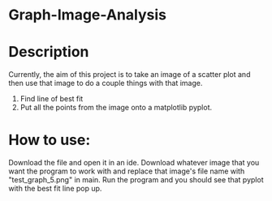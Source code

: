 # Graph-Image-Analysis
# Description
Currently, the aim of this project is to take an image of a scatter plot
and then use that image to do a couple things with that image.
1. Find line of best fit
2. Put all the points from the image onto a matplotlib pyplot.
#
# How to use:
 Download the file and open it in an ide. Download whatever image that you want
 the program to work with and replace that image's file name with "test_graph_5.png" in main.
 Run the program and you should see that pyplot with the best fit line pop up.
